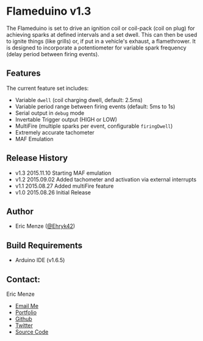 Flameduino v1.3
===============

The Flameduino is set to drive an ignition coil or coil-pack (coil on plug) for achieving sparks at defined intervals and a set dwell. This can then be used to ignite things (like grills) or, if put in a vehicle's exhaust, a flamethrower. It is designed to incorporate a potentiometer for variable spark frequency (delay period between firing events).

Features
---
The current feature set includes:
 - Variable `dwell` (coil charging dwell, default: 2.5ms)
 - Variable period range between firing events (default: 5ms to 1s)
 - Serial output in `debug` mode
 - Invertable Trigger output (HIGH or LOW)
 - MultiFire (multiple sparks per event, configurable `firingDwell`)
 - Extremely accurate tachometer
 - MAF Emulation

Release History
---
 - v1.3 2015.11.10 Starting MAF emulation
 - v1.2 2015.09.02 Added tachometer and activation via external interrupts
 - v1.1 2015.08.27 Added multiFire feature
 - v1.0 2015.08.26 Initial Release

Author
---
 - Eric Menze ([@Ehryk42](https://twitter.com/Ehryk42))

Build Requirements
---
 - Arduino IDE (v1.6.5)

Contact:
---
Eric Menze
 - [Email Me](mailto:rhaistlin+gh@gmail.com)
 - [Portfolio](http://ericmenze.com)
 - [Github](https://github.com/Ehryk)
 - [Twitter](https://twitter.com/Ehryk42)
 - [Source Code](https://github.com/Ehryk/Flameduino)
